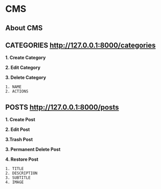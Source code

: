# CMS #

## About CMS ##

**CATEGORIES** http://127.0.0.1:8000/categories
-----------------------------------------------

**1. Create Category**

**2. Edit Category**

**3. Delete Category**

```
1. NAME
2. ACTIONS
```

**POSTS** http://127.0.0.1:8000/posts
-------------------------------------


**1. Create Post**

**2. Edit Post**

**3.Trash Post**

**3. Permanent Delete Post**

**4. Restore Post**

```
1. TITLE
2. DESCRIPTION
3. SUBTITLE
4. IMAGE
```
